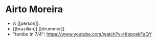 # Airto Moreira

- A [[person]].
- [[brazilian]] [[drummer]].
- "tombo in 7/4": https://www.youtube.com/watch?v=tKxposkFaQY



